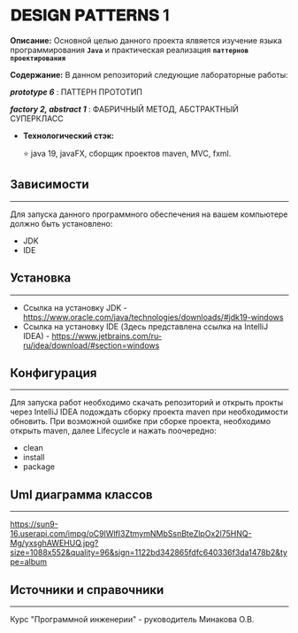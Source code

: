 # 𝐃𝐄𝐒𝐈𝐆𝐍 𝐏𝐀𝐓𝐓𝐄𝐑𝐍𝐒 1 

**Описание:** Основной целью данного проекта ялвяется изучение языка программирования __`Java`__ и практическая реализация __`паттернов проектирования`__
 

**Содержание:** В данном репозиторий следующие лабораторные работы:

__*prototype 6*__ : ПАТТЕРН ПРОТОТИП

 __*factory 2, abstract 1*__ : ФАБРИЧНЫЙ МЕТОД, АБСТРАКТНЫЙ СУПЕРКЛАСС


+ **Технологический стэк:**
  
  :star: java 19, javaFX, сборщик проектов maven, MVC, fxml.


## Зависимости
_____
Для запуска данного программного обеспечения на вашем компьютере должно быть установлено:

+ JDK 
+ IDE 

## Установка
_____
+ Ссылка на установку JDK - https://www.oracle.com/java/technologies/downloads/#jdk19-windows
+ Ссылка на установку IDE (Здесь представлена ссылка на IntelliJ IDEA) - https://www.jetbrains.com/ru-ru/idea/download/#section=windows

## Конфигурация
_____
Для запуска работ необходимо скачать репозиторий и открыть прокты через IntelliJ IDEA подождать сборку проекта maven при необходимости обновить.
При возможной ошибке при сборке проекта, необходимо открыть maven, далее Lifecycle и нажать поочередно:

+ clean 
+ install
+ package


## Uml диаграмма классов
_____


https://sun9-16.userapi.com/impg/oC9lWlfI3ZtmymNMbSsnBteZlpOx2l75HNQ-Mg/yxsghAWEHUQ.jpg?size=1088x552&quality=96&sign=1122bd342865fdfc640336f3da1478b2&type=album

## Источники и справочники
_____
Курс "Программной инженерии" - руководитель Минакова О.В.
